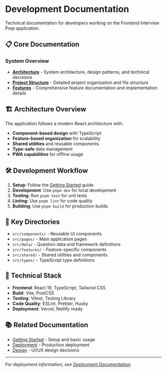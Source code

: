 # Development Documentation

Technical documentation for developers working on the Frontend Interview Prep application.

## 📋 Core Documentation

### System Overview

- **[Architecture](./ARCHITECTURE.md)** - System architecture, design patterns, and technical decisions
- **[Project Structure](./PROJECT-STRUCTURE.md)** - Detailed project organization and file structure
- **[Features](./FEATURES.md)** - Comprehensive feature documentation and implementation details

## 🏗️ Architecture Overview

The application follows a modern React architecture with:

- **Component-based design** with TypeScript
- **Feature-based organization** for scalability
- **Shared utilities** and reusable components
- **Type-safe** data management
- **PWA capabilities** for offline usage

## 🛠️ Development Workflow

1. **Setup**: Follow the [Getting Started](../getting-started/) guide
2. **Development**: Use `pnpm dev` for local development
3. **Testing**: Run `pnpm test` for unit tests
4. **Linting**: Use `pnpm lint` for code quality
5. **Building**: Use `pnpm build` for production builds

## 📁 Key Directories

- `src/components/` - Reusable UI components
- `src/pages/` - Main application pages
- `src/data/` - Question data and framework definitions
- `src/features/` - Feature-specific components
- `src/shared/` - Shared utilities and components
- `src/types/` - TypeScript type definitions

## 🔧 Technical Stack

- **Frontend**: React 19, TypeScript, Tailwind CSS
- **Build**: Vite, PostCSS
- **Testing**: Vitest, Testing Library
- **Code Quality**: ESLint, Prettier, Husky
- **Deployment**: Vercel, Netlify ready

## 📚 Related Documentation

- [Getting Started](../getting-started/) - Setup and basic usage
- [Deployment](../deployment/) - Production deployment
- [Design](../design/) - UI/UX design decisions

---

_For deployment information, see [Deployment Documentation](../deployment/)._
